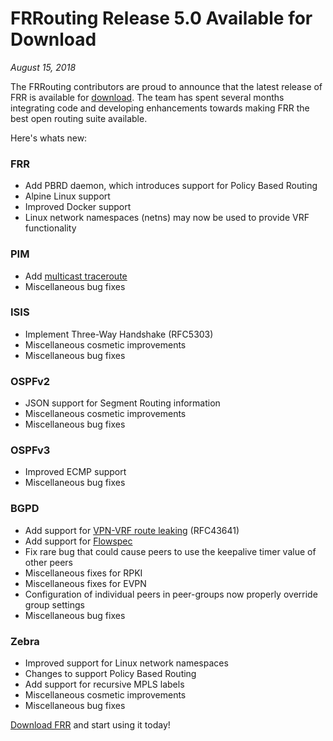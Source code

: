 # FRRouting Release 5.0 Available for Download
*August 15, 2018*

The FRRouting contributors are proud to announce that the latest release of FRR
is available for
[download](https://github.com/FRRouting/frr/releases/tag/frr-5.0.1). The team
has spent several months integrating code and developing enhancements towards
making FRR the best open routing suite available.

Here's whats new:

### FRR

* Add PBRD daemon, which introduces support for Policy Based Routing
* Alpine Linux support
* Improved Docker support
* Linux network namespaces (netns) may now be used to provide VRF functionality

### PIM

* Add [multicast traceroute](https://tools.ietf.org/html/draft-ietf-idmr-traceroute-ipm-07)
* Miscellaneous bug fixes

### ISIS

* Implement Three-Way Handshake (RFC5303)
* Miscellaneous cosmetic improvements
* Miscellaneous bug fixes

### OSPFv2

* JSON support for Segment Routing information
* Miscellaneous cosmetic improvements
* Miscellaneous bug fixes

### OSPFv3

* Improved ECMP support
* Miscellaneous bug fixes

### BGPD

* Add support for [VPN-VRF route leaking](http://docs.frrouting.org/en/latest/bgp.html#vrf-route-leaking>) (RFC43641)
* Add support for [Flowspec](http://docs.frrouting.org/en/latest/bgp.html#flowspec)
* Fix rare bug that could cause peers to use the keepalive timer value of other peers
* Miscellaneous fixes for RPKI
* Miscellaneous fixes for EVPN
* Configuration of individual peers in peer-groups now properly override group settings
* Miscellaneous bug fixes

### Zebra

* Improved support for Linux network namespaces
* Changes to support Policy Based Routing
* Add support for recursive MPLS labels
* Miscellaneous cosmetic improvements
* Miscellaneous bug fixes

[Download FRR](https://github.com/FRRouting/frr/releases/tag/frr-5.0.1) and start using it today!
